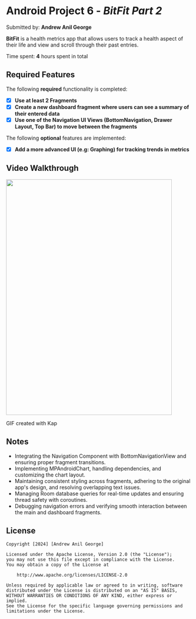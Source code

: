 # Android Project 6 - *BitFit Part 2*

Submitted by: **Andrew Anil George**

**BitFit** is a health metrics app that allows users to track a health aspect of their life and view and scroll through their past entries.

Time spent: **4** hours spent in total

## Required Features

The following **required** functionality is completed:

- [X] **Use at least 2 Fragments**
- [X] **Create a new dashboard fragment where users can see a summary of their entered data**
- [X] **Use one of the Navigation UI Views (BottomNavigation, Drawer Layout, Top Bar) to move between the fragments**

The following **optional** features are implemented:

- [X] **Add a more advanced UI (e.g: Graphing) for tracking trends in metrics**

## Video Walkthrough

<img src="https://github.com/user-attachments/assets/c1ac523a-8121-49ca-9303-153bb7ecc7c0" width="450" height="640"/>


<!-- Replace this with whatever GIF tool you used! -->
GIF created with Kap
<!-- Recommended tools:
[Kap](https://getkap.co/) for macOS
[ScreenToGif](https://www.screentogif.com/) for Windows
[peek](https://github.com/phw/peek) for Linux. -->

## Notes

- Integrating the Navigation Component with BottomNavigationView and ensuring proper fragment transitions.
- Implementing MPAndroidChart, handling dependencies, and customizing the chart layout.
- Maintaining consistent styling across fragments, adhering to the original app's design, and resolving overlapping text issues.
- Managing Room database queries for real-time updates and ensuring thread safety with coroutines.
- Debugging navigation errors and verifying smooth interaction between the main and dashboard fragments.

## License

    Copyright [2024] [Andrew Anil George]

    Licensed under the Apache License, Version 2.0 (the "License");
    you may not use this file except in compliance with the License.
    You may obtain a copy of the License at

        http://www.apache.org/licenses/LICENSE-2.0

    Unless required by applicable law or agreed to in writing, software
    distributed under the License is distributed on an "AS IS" BASIS,
    WITHOUT WARRANTIES OR CONDITIONS OF ANY KIND, either express or implied.
    See the License for the specific language governing permissions and
    limitations under the License.
